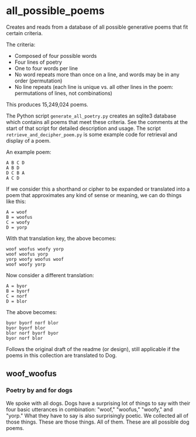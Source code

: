 # all_possible_poems
Creates and reads from a database of all possible generative poems that fit certain criteria.

The criteria:

- Composed of four possible words
- Four lines of poetry
- One to four words per line
- No word repeats more than once on a line, and words may be in any order (permutation)
- No line repeats (each line is unique vs. all other lines in the poem: permutations of lines, not combinations)

This produces 15,249,024 poems.

The Python script `generate_all_poetry.py` creates an sqlite3 database which contains all poems that meet these criteria. See the comments at the start of that script for detailed description and usage. The script `retrieve_and_decipher_poem.py` is some example code for retrieval and display of a poem.

An example poem:

    A B C D
    A B D
    D C B A
    A C D

If we consider this a shorthand or cipher to be expanded or translated into a poem that approximates any kind of sense or meaning, we can do things like this:

    A = woof
    B = woofus
    C = woofy
    D = yorp

With that translation key, the above becomes:

    woof woofus woofy yorp
    woof woofus yorp
    yorp woofy woofus woof
    woof woofy yorp

Now consider a different translation:

    A = byor
    B = byorf
    C = norf
    D = blor

The above becomes:

    byor byorf norf blor
    byor byorf blor
    blor norf byorf byor
    byor norf blor

Follows the original draft of the readme (or design), still applicable if the poems in this collection are translated to Dog.

## woof_woofus

### Poetry by and for dogs

We spoke with all dogs. Dogs have a surprising lot of things to say with their four basic utterances in combination: "woof," "woofus," "woofy," and "yorp." What they have to say is also surprisingly poetic. We collected all of those things. These are those things. All of them. These are all possible dog poems.

